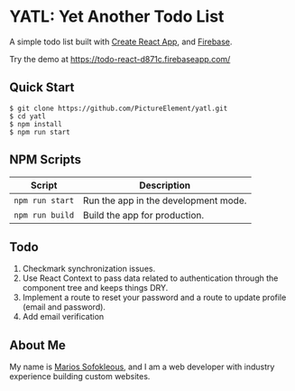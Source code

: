 # YATL: Yet Another Todo List

A simple todo list built with [Create React App](https://github.com/facebook/create-react-app), and [Firebase](https://firebase.google.com/).

Try the demo at https://todo-react-d871c.firebaseapp.com/

## Quick Start

```shell
$ git clone https://github.com/PictureElement/yatl.git
$ cd yatl
$ npm install
$ npm run start
```

## NPM Scripts

|Script|Description|
|---|---|
|`npm run start`|Run the app in the development mode.
|`npm run build`|Build the app for production.

## Todo

1. Checkmark synchronization issues.
2. Use React Context to pass data related to authentication through the component tree and keeps things DRY.
3. Implement a route to reset your password and a route to update profile (email and password).
4. Add email verification

## About Me

My name is [Marios Sofokleous](https://www.msof.me/), and I am a web developer with industry experience building custom websites.